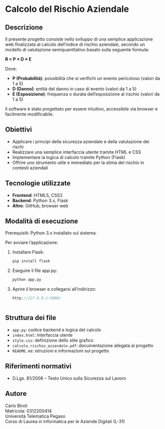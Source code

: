 # Calcolo del Rischio Aziendale

## Descrizione

Il presente progetto consiste nello sviluppo di una semplice applicazione web finalizzata al calcolo dell’indice di rischio aziendale, secondo un modello di valutazione semiquantitativo basato sulla seguente formula:

**R = P × D × E**

Dove:
- **P (Probabilità)**: possibilità che si verifichi un evento pericoloso (valori da 1 a 5)
- **D (Danno)**: entità del danno in caso di evento (valori da 1 a 5)
- **E (Esposizione)**: frequenza o durata dell’esposizione al rischio (valori da 1 a 5)

Il software è stato progettato per essere intuitivo, accessibile via browser e facilmente modificabile.

## Obiettivi

- Applicare i principi della sicurezza aziendale e della valutazione dei rischi
- Realizzare una semplice interfaccia utente tramite HTML e CSS
- Implementare la logica di calcolo tramite Python (Flask)
- Offrire uno strumento utile e immediato per la stima del rischio in contesti aziendali

## Tecnologie utilizzate

- **Frontend**: HTML5, CSS3
- **Backend**: Python 3.x, Flask
- **Altro**: GitHub, browser web

## Modalità di esecuzione

Prerequisiti: Python 3.x installato sul sistema.

Per avviare l’applicazione:

1. Installare Flask:
   ```bash
   pip install flask
   
2. Eseguire il file app.py:
   ```bash
   python app.py

3. Aprire il browser e collegarsi all’indirizzo:

   ```c++
   http://127.0.0.1:5000/



## Struttura dei file

- `app.py`: codice backend e logica del calcolo
- `index.html`: interfaccia utente
- `style.css`: definizione dello stile grafico
- `calcolo_rischio_aziendale.pdf`: documentazione allegata al progetto
- `README.md`: istruzioni e informazioni sul progetto

## Riferimenti normativi

- D.Lgs. 81/2008 – Testo Unico sulla Sicurezza sul Lavoro

## Autore

Carlo Biroli  
Matricola: 0312200414  
Università Telematica Pegaso  
Corso di Laurea in Informatica per le Aziende Digitali (L-31)
